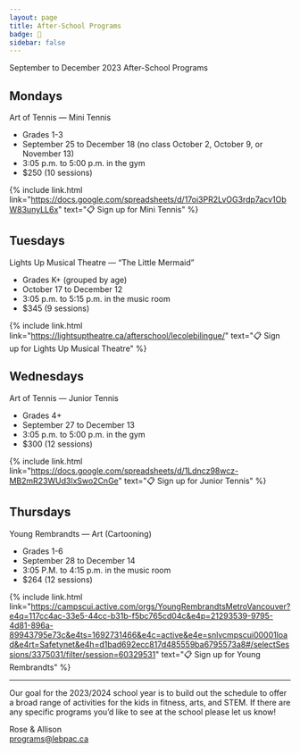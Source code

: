 ```yaml
---
layout: page
title: After-School Programs
badge: 🎾
sidebar: false
---
```


September to December 2023 After-School Programs

## Mondays
Art of Tennis — Mini Tennis
- Grades 1-3
- September 25 to December 18 (no class October 2, October 9, or November 13)
- 3:05 p.m. to 5:00 p.m. in the gym
- $250 (10 sessions)

{% include link.html link="https://docs.google.com/spreadsheets/d/17oi3PR2LvOG3rdp7acv1ObW83unyLL6x" text="📋 Sign up for Mini Tennis" %}

## Tuesdays
Lights Up Musical Theatre — “The Little Mermaid”
- Grades K+ (grouped by age)
- October 17 to December 12
- 3:05 p.m. to 5:15 p.m. in the music room
- $345 (9 sessions)

{% include link.html link="https://lightsuptheatre.ca/afterschool/lecolebilingue/" text="📋 Sign up for Lights Up Musical Theatre" %}

## Wednesdays
Art of Tennis — Junior Tennis
- Grades 4+
- September 27 to December 13
- 3:05 p.m. to 5:00 p.m. in the gym
- $300 (12 sessions)

{% include link.html link="https://docs.google.com/spreadsheets/d/1Ldncz98wcz-MB2mR23WUd3lxSwo2CnGe" text="📋 Sign up for Junior Tennis" %}

## Thursdays
Young Rembrandts — Art (Cartooning)
- Grades 1-6
- September 28 to December 14
- 3:05 P.M. to 4:15 p.m. in the music room
- $264 (12 sessions)

{% include link.html link="https://campscui.active.com/orgs/YoungRembrandtsMetroVancouver?e4q=117cc4ac-33e5-44cc-b31b-f5bc765cd04c&e4p=21293539-9795-4d81-896a-89943795e73c&e4ts=1692731466&e4c=active&e4e=snlvcmpscui00001load&e4rt=Safetynet&e4h=d1bad692ecc817d485559ba6795573a8#/selectSessions/3375031/filter/session=60329531" text="📋 Sign up for Young Rembrandts" %}

---

Our goal for the 2023/2024 school year is to build out the schedule to offer a broad range of activities for the kids in fitness, arts, and STEM. If there are any specific programs you’d like to see at the school please let us know!

Rose & Allison  
[programs@lebpac.ca](mailto:programs@lebpac.ca)